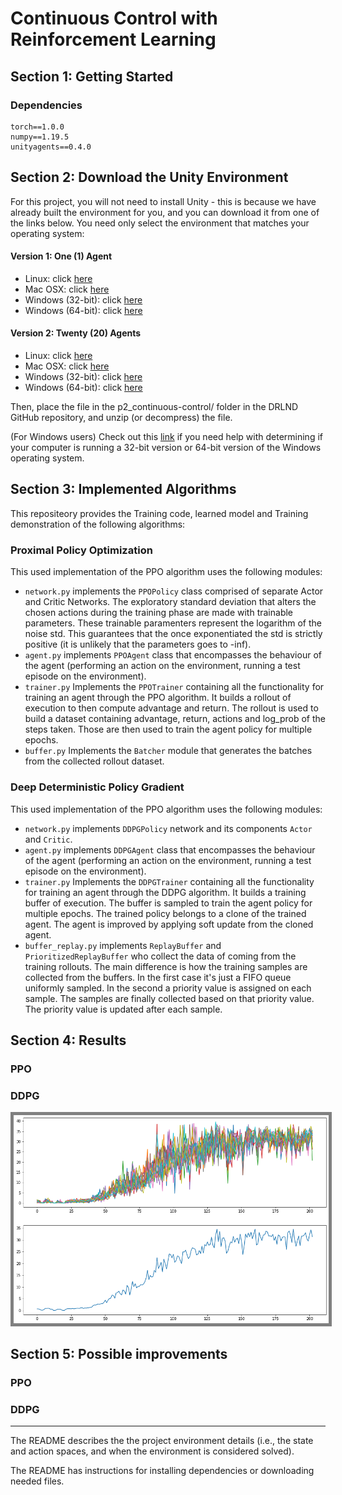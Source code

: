 # Continuous Control with Reinforcement Learning

## Section 1: Getting Started
### Dependencies
```
torch==1.0.0
numpy==1.19.5
unityagents==0.4.0
```

## Section 2: Download the Unity Environment
For this project, you will not need to install Unity - this is because we have already built the environment for you, and you can download it from one of the links below. You need only select the environment that matches your operating system:

#### Version 1: One (1) Agent
- Linux: click [here](https://s3-us-west-1.amazonaws.com/udacity-drlnd/P2/Reacher/one_agent/Reacher_Linux.zip)
- Mac OSX: click [here](https://s3-us-west-1.amazonaws.com/udacity-drlnd/P2/Reacher/one_agent/Reacher.app.zip)
- Windows (32-bit): click [here](https://s3-us-west-1.amazonaws.com/udacity-drlnd/P2/Reacher/one_agent/Reacher_Windows_x86.zip)
- Windows (64-bit): click [here](https://s3-us-west-1.amazonaws.com/udacity-drlnd/P2/Reacher/one_agent/Reacher_Windows_x86_64.zip)
#### Version 2: Twenty (20) Agents
- Linux: click [here](https://s3-us-west-1.amazonaws.com/udacity-drlnd/P2/Reacher/Reacher_Linux.zip)
- Mac OSX: click [here](https://s3-us-west-1.amazonaws.com/udacity-drlnd/P2/Reacher/Reacher.app.zip)
- Windows (32-bit): click [here](https://s3-us-west-1.amazonaws.com/udacity-drlnd/P2/Reacher/Reacher_Windows_x86.zip)
- Windows (64-bit): click [here](https://s3-us-west-1.amazonaws.com/udacity-drlnd/P2/Reacher/Reacher_Windows_x86_64.zip)

Then, place the file in the p2_continuous-control/ folder in the DRLND GitHub repository, and unzip (or decompress) the file.

(For Windows users) Check out this [link](https://support.microsoft.com/en-us/help/827218/how-to-determine-whether-a-computer-is-running-a-32-bit-version-or-64) if you need help with determining if your computer is running a 32-bit version or 64-bit version of the Windows operating system.

## Section 3: Implemented Algorithms
This repositeory provides the Training code, learned model and Training demonstration of the following algorithms:

### Proximal Policy Optimization
This used implementation of the PPO algorithm uses the following modules:
- `network.py` implements the `PPOPolicy` class comprised of separate Actor and Critic Networks. The exploratory standard deviation that alters the chosen actions during the training phase are made with trainable parameters. These trainable paramenters represent the logarithm of the noise std. This guarantees that the once exponentiated the std is strictly positive (it is unlikely that the parameters goes to -inf).
- `agent.py` implements `PPOAgent` class that encompasses the behaviour of the agent (performing an action on the environment, running a test episode on the environment).
- `trainer.py` Implements the `PPOTrainer` containing all the functionality for training an agent through the PPO algorithm. It builds a rollout of execution to then compute advantage and return. The rollout is used to build a dataset containing advantage, return, actions and log_prob of the steps taken. Those are then used to train the agent policy for multiple epochs.
- `buffer.py` Implements the `Batcher` module that generates the batches from the collected rollout dataset.

### Deep Deterministic Policy Gradient
This used implementation of the PPO algorithm uses the following modules:
- `network.py` implements `DDPGPolicy` network and its components `Actor` and `Critic`.
- `agent.py` implements `DDPGAgent` class that encompasses the behaviour of the agent (performing an action on the environment, running a test episode on the environment).
- `trainer.py` Implements the `DDPGTrainer` containing all the functionality for training an agent through the DDPG algorithm. It builds a training buffer of execution. The buffer is sampled to train the agent policy for multiple epochs. The trained policy belongs to a clone of the trained agent. The agent is improved by applying soft update from the cloned agent.
- `buffer_replay.py` implements `ReplayBuffer` and `PrioritizedReplayBuffer` who collect the data of coming from the training rollouts. The main difference is how the training samples are collected from the buffers. In the first case it's just a FIFO queue uniformly sampled. In the second a priority value is assigned on each sample. The samples are finally collected based on that priority value. The priority value is updated after each sample.
## Section 4: Results
### PPO
### DDPG



<img src="figures/DDPG_Training_progression.png" alt="DDPG Training progression" style="border: 5px solid  gray; background: white">


## Section 5: Possible improvements
### PPO
### DDPG

---
The README describes the the project environment details (i.e., the state and action spaces, and when the environment is considered solved).

The README has instructions for installing dependencies or downloading needed files.
